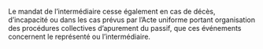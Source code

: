 Le mandat de l’intermédiaire cesse également en cas de décès, d’incapacité ou dans
les cas prévus par l’Acte uniforme portant organisation des procédures collectives
d’apurement du passif, que ces événements concernent le représenté ou l’intermédiaire.